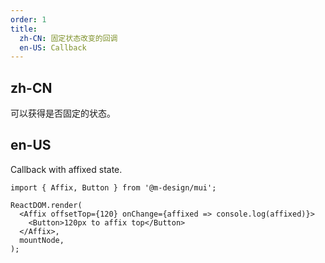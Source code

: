 ```yaml
---
order: 1
title:
  zh-CN: 固定状态改变的回调
  en-US: Callback
---
```


## zh-CN

可以获得是否固定的状态。

## en-US

Callback with affixed state.

```tsx
import { Affix, Button } from '@m-design/mui';

ReactDOM.render(
  <Affix offsetTop={120} onChange={affixed => console.log(affixed)}>
    <Button>120px to affix top</Button>
  </Affix>,
  mountNode,
);
```
